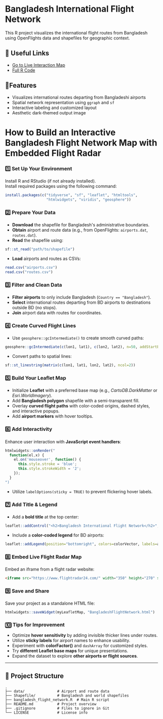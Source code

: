 
# Bangladesh International Flight Network

This R project visualizes the international flight routes from Bangladesh using OpenFlights data and shapefiles for geographic context.

## 🔗 Useful Links

- [Go to Live Interaction Map](bdflight.netlify.app)
- [Full R Code](https://github.com/iu-parvej/Bangladesh-Flight-Network/blob/main/Interactive_version_bangladesh_flight_network.R)

## 📌Features

- Visualizes international routes departing from Bangladeshi airports
- Spatial network representation using `ggraph` and `sf`
- Interactive labeling and customized layout
- Aesthetic dark-themed output image


# How to Build an Interactive Bangladesh Flight Network Map with Embedded Flight Radar


### 1️⃣ Set Up Your Environment
Install R and RStudio (if not already installed).  
Install required packages using the following command:

```r
install.packages(c("tidyverse", "sf", "leaflet", "htmltools", 
                   "htmlwidgets", "viridis", "geosphere"))
```

### 2️⃣ Prepare Your Data
- **Download** the shapefile for Bangladesh's administrative boundaries.
- **Obtain** airport and route data (e.g., from OpenFlights: `airports.dat`, `routes.dat`).
- **Read** the shapefile using:

```r
sf::st_read("path/to/shapefile")
```

- **Load** airports and routes as CSVs:

```r
read.csv("airports.csv")
read.csv("routes.csv")
```

### 3️⃣ Filter and Clean Data
- **Filter airports** to only include Bangladesh (`Country == "Bangladesh"`).
- **Select** international routes departing from BD airports to destinations outside BD (no stops).
- **Join** airport data with routes for coordinates.

### 4️⃣ Create Curved Flight Lines
- Use `geosphere::gcIntermediate()` to create smooth curved paths:

```r
geosphere::gcIntermediate(c(lon1, lat1), c(lon2, lat2), n=50, addStartEnd=TRUE)
```

- Convert paths to spatial lines:

```r
sf::st_linestring(matrix(c(lon1, lat1, lon2, lat2), ncol=2))
```

### 5️⃣ Build Your Leaflet Map
- Initialize **Leaflet** with a preferred base map (e.g., *CartoDB.DarkMatter* or *Esri.WorldImagery*).
- Add **Bangladesh polygon** shapefile with a semi-transparent fill.
- Overlay **curved flight paths** with color-coded origins, dashed styles, and interactive popups.
- Add **airport markers** with hover tooltips.

### 6️⃣ Add Interactivity
Enhance user interaction with **JavaScript event handlers**:

```js
htmlwidgets::onRender("
  function(el,x) { 
    el.on('mouseover', function() {
      this.style.stroke = 'blue';
      this.style.strokeWidth = '2';
    });
  }
")
```

- Utilize `labelOptions(sticky = TRUE)` to prevent flickering hover labels.

### 7️⃣ Add Title & Legend
- Add a **bold title** at the top center:

```r
leaflet::addControl("<h2>Bangladesh International Flight Network</h2>", position = "topcenter")
```

- Include a **color-coded legend** for BD airports:

```r
leaflet::addLegend(position="bottomright", colors=colorVector, labels=airportNames)
```

### 8️⃣ Embed Live Flight Radar Map
Embed an iframe from a flight radar website:

```html
<iframe src="https://www.flightradar24.com/" width="350" height="270" style="border:2px solid black; border-radius:10px;"></iframe>
```

### 9️⃣ Save and Share
Save your project as a standalone HTML file:

```r
htmlwidgets::saveWidget(myLeafletMap, "BangladeshFlightNetwork.html")
```

### 🔟 Tips for Improvement
- Optimize **hover sensitivity** by adding invisible thicker lines under routes.
- Utilize **sticky labels** for airport names to enhance usability.
- Experiment with **colorFactor()** and `dashArray` for customized styles.
- Try **different Leaflet base maps** for unique presentations.
- Expand the dataset to explore **other airports or flight sources**.

---


## 📁 Project Structure

```text
.
├── data/               # Airport and route data
├── Shapefile/          # Bangladesh and world shapefiles
├── bangladesh_flight_network.R  # Main R script
├── README.md           # Project overview
├── .gitignore          # Files to ignore in Git
└── LICENSE             # License info


